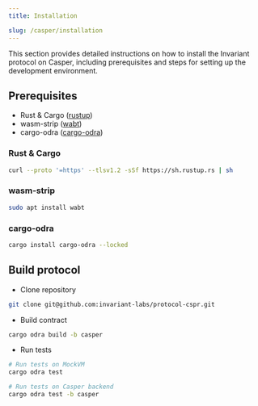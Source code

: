 ```yaml
---
title: Installation

slug: /casper/installation
---
```


This section provides detailed instructions on how to install the Invariant protocol on Casper, including prerequisites and steps for setting up the development environment.

## Prerequisites

- Rust & Cargo ([rustup](https://www.rust-lang.org/tools/install))
- wasm-strip ([wabt](https://github.com/WebAssembly/wabt))
- cargo-odra ([cargo-odra](https://github.com/odradev/cargo-odra))

### Rust & Cargo

```bash
curl --proto '=https' --tlsv1.2 -sSf https://sh.rustup.rs | sh
```

### wasm-strip

```bash
sudo apt install wabt
```

### cargo-odra

```bash
cargo install cargo-odra --locked
```

## Build protocol

- Clone repository

```bash
git clone git@github.com:invariant-labs/protocol-cspr.git
```

- Build contract

```bash
cargo odra build -b casper
```

- Run tests

```bash
# Run tests on MockVM
cargo odra test

# Run tests on Casper backend
cargo odra test -b casper
```
